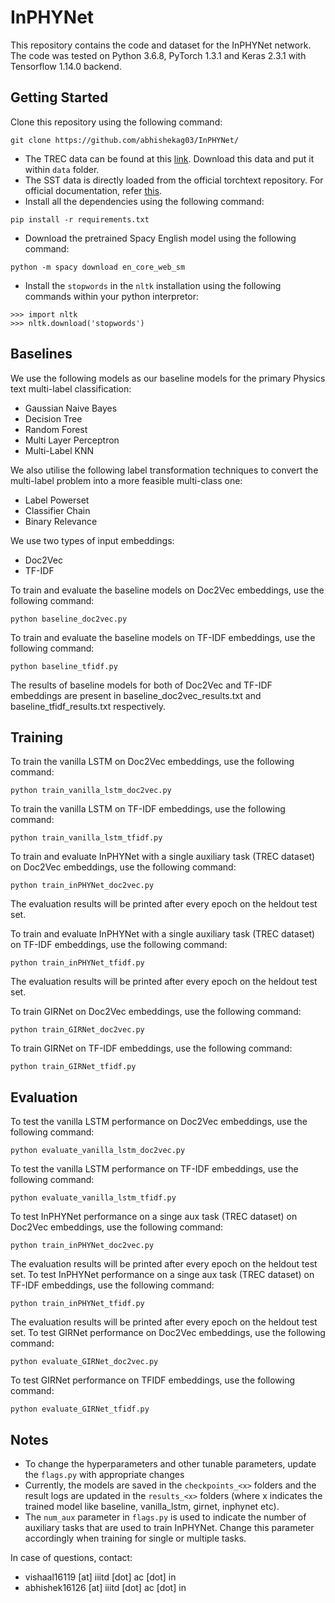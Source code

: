 # InPHYNet
This repository contains the code and dataset for the InPHYNet network. The code was tested on Python 3.6.8, PyTorch 1.3.1 and Keras 2.3.1 with Tensorflow 1.14.0 backend.

## Getting Started
Clone this repository using the following command:
```
git clone https://github.com/abhishekag03/InPHYNet/
```
- The TREC data can be found at this [link](https://cogcomp.seas.upenn.edu/Data/QA/QC/). Download this data and put it within `data` folder.
- The SST data is directly loaded from the official torchtext repository. For official documentation, refer [this](https://torchtext.readthedocs.io/en/latest/datasets.html#sst).
- Install all the dependencies using the following command:
```
pip install -r requirements.txt
```
- Download the pretrained Spacy English model using the following command:
```
python -m spacy download en_core_web_sm
```
- Install the `stopwords` in the `nltk` installation using the following commands within your python interpretor:
```
>>> import nltk
>>> nltk.download('stopwords')
```

## Baselines
We use the following models as our baseline models for the primary Physics text multi-label classification:
- Gaussian Naive Bayes
- Decision Tree
- Random Forest
- Multi Layer Perceptron
- Multi-Label KNN

We also utilise the following label transformation techniques to convert the multi-label problem into a more feasible multi-class one:
- Label Powerset
- Classifier Chain
- Binary Relevance

We use two types of input embeddings:
- Doc2Vec
- TF-IDF

To train and evaluate the baseline models on Doc2Vec embeddings, use the following command:
```
python baseline_doc2vec.py
```
To train and evaluate the baseline models on TF-IDF embeddings, use the following command:
```
python baseline_tfidf.py
```
The results of baseline models for both of Doc2Vec and TF-IDF embeddings are present in baseline_doc2vec_results.txt and baseline_tfidf_results.txt respectively.

## Training
To train the vanilla LSTM on Doc2Vec embeddings, use the following command:
```
python train_vanilla_lstm_doc2vec.py
```
To train the vanilla LSTM on TF-IDF embeddings, use the following command:
```
python train_vanilla_lstm_tfidf.py
```
To train and evaluate InPHYNet with a single auxiliary task (TREC dataset) on Doc2Vec embeddings, use the following command:
```
python train_inPHYNet_doc2vec.py
```
The evaluation results will be printed after every epoch on the heldout test set.

To train and evaluate InPHYNet with a single auxiliary task (TREC dataset) on TF-IDF embeddings, use the following command:
```
python train_inPHYNet_tfidf.py
```
The evaluation results will be printed after every epoch on the heldout test set.

To train GIRNet on Doc2Vec embeddings, use the following command:
```
python train_GIRNet_doc2vec.py
```
To train GIRNet on TF-IDF embeddings, use the following command:
```
python train_GIRNet_tfidf.py
```

## Evaluation
To test the vanilla LSTM performance on Doc2Vec embeddings, use the following command:
```
python evaluate_vanilla_lstm_doc2vec.py
```
To test the vanilla LSTM performance on TF-IDF embeddings, use the following command:
```
python evaluate_vanilla_lstm_tfidf.py
```
To test InPHYNet performance on a singe aux task (TREC dataset) on Doc2Vec embeddings, use the following command:
```
python train_inPHYNet_doc2vec.py
```
The evaluation results will be printed after every epoch on the heldout test set.
To test InPHYNet performance on a singe aux task (TREC dataset) on TF-IDF embeddings, use the following command:
```
python train_inPHYNet_tfidf.py
```
The evaluation results will be printed after every epoch on the heldout test set.
To test GIRNet performance on Doc2Vec embeddings, use the following command:
```
python evaluate_GIRNet_doc2vec.py
```
To test GIRNet performance on TFIDF embeddings, use the following command:
```
python evaluate_GIRNet_tfidf.py
```
## Notes
- To change the hyperparameters and other tunable parameters, update the `flags.py` with appropriate changes
- Currently, the models are saved in the `checkpoints_<x>` folders and the result logs are updated in the `results_<x>` folders (where x indicates the trained model like baseline, vanilla_lstm, girnet, inphynet etc).
- The `num_aux` parameter in `flags.py` is used to indicate the number of auxiliary tasks that are used to train InPHYNet. Change this parameter accordingly when training for single or multiple tasks.

In case of questions, contact: 
- vishaal16119 [at] iiitd [dot] ac [dot] in
- abhishek16126 [at] iiitd [dot] ac [dot] in
